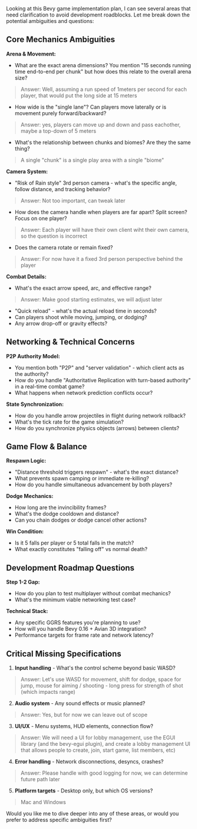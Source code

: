 Looking at this Bevy game implementation plan, I can see several areas that need clarification to avoid development roadblocks. Let me break down the potential ambiguities and questions:

## Core Mechanics Ambiguities

**Arena & Movement:**
- What are the exact arena dimensions? You mention "15 seconds running time end-to-end per chunk" but how does this relate to the overall arena size?
> Answer: Well, assuming a run speed of 1meters per second for each player, that would put the long side at 15 meters
- How wide is the "single lane"? Can players move laterally or is movement purely forward/backward?
> Answer: yes, players can move up and down and pass eachother, maybe a top-down of 5 meters
- What's the relationship between chunks and biomes? Are they the same thing?
> A single "chunk" is a single play area with a single "biome"

**Camera System:**
- "Risk of Rain style" 3rd person camera - what's the specific angle, follow distance, and tracking behavior?
> Answer: Not too important, can tweak later
- How does the camera handle when players are far apart? Split screen? Focus on one player?
> Answer: Each player will have their own client wiht their own camera, so the question is incorrect
- Does the camera rotate or remain fixed?
> Answer: For now have it a fixed 3rd person perspective behind the player

**Combat Details:**
- What's the exact arrow speed, arc, and effective range?
> Answer: Make good starting estimates, we will adjust later
- "Quick reload" - what's the actual reload time in seconds?
- Can players shoot while moving, jumping, or dodging?
- Any arrow drop-off or gravity effects?

## Networking & Technical Concerns

**P2P Authority Model:**
- You mention both "P2P" and "server validation" - which client acts as the authority?
- How do you handle "Authoritative Replication with turn-based authority" in a real-time combat game?
- What happens when network prediction conflicts occur?

**State Synchronization:**
- How do you handle arrow projectiles in flight during network rollback?
- What's the tick rate for the game simulation?
- How do you synchronize physics objects (arrows) between clients?

## Game Flow & Balance

**Respawn Logic:**
- "Distance threshold triggers respawn" - what's the exact distance?
- What prevents spawn camping or immediate re-killing?
- How do you handle simultaneous advancement by both players?

**Dodge Mechanics:**
- How long are the invincibility frames?
- What's the dodge cooldown and distance?
- Can you chain dodges or dodge cancel other actions?

**Win Condition:**
- Is it 5 falls per player or 5 total falls in the match?
- What exactly constitutes "falling off" vs normal death?

## Development Roadmap Questions

**Step 1-2 Gap:**
- How do you plan to test multiplayer without combat mechanics?
- What's the minimum viable networking test case?

**Technical Stack:**
- Any specific GGRS features you're planning to use?
- How will you handle Bevy 0.16 + Avian 3D integration?
- Performance targets for frame rate and network latency?

## Critical Missing Specifications

1. **Input handling** - What's the control scheme beyond basic WASD?
> Answer: Let's use WASD for movement, shift for dodge, space for jump, mouse for aiming / shooting - long press for strength of shot (which impacts range)
2. **Audio system** - Any sound effects or music planned?
> Answer: Yes, but for now we can leave out of scope
3. **UI/UX** - Menu systems, HUD elements, connection flow?
> Answer: We will need a UI for lobby management, use the EGUI library (and the bevy-egui plugin), and create a lobby management UI that allows people to create, join, start game, list members, etc) 
4. **Error handling** - Network disconnections, desyncs, crashes?
> Answer: Please handle with good logging for now, we can determine future path later
5. **Platform targets** - Desktop only, but which OS versions?
> Mac and Windows

Would you like me to dive deeper into any of these areas, or would you prefer to address specific ambiguities first?